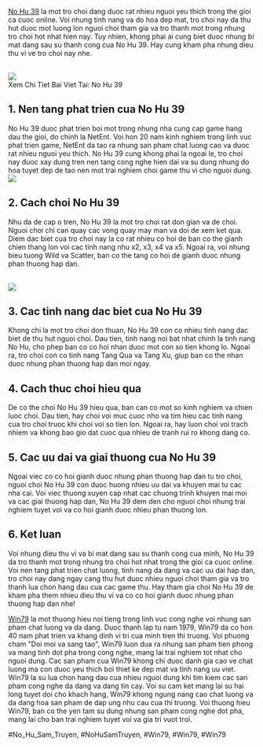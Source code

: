 <p><a href="https://win79club1.com/no-hu-39/">No Hu 39</a> la mot tro choi dang duoc rat nhieu nguoi yeu thich trong the gioi ca cuoc online. Voi nhung tinh nang va do hoa dep mat, tro choi nay da thu hut duoc mot luong lon nguoi choi tham gia va tro thanh mot trong nhung tro choi hot nhat hien nay. Tuy nhien, khong phai ai cung biet duoc nhung bi mat dang sau su thanh cong cua No Hu 39. Hay cung kham pha nhung dieu thu vi ve tro choi nay nhe.</p><br><img src="https://win79club1.com/wp-content/uploads/2025/04/Chien-thuat-choi-no-hu-39-hieu-qua-nhat-lon.png"></br>
Xem Chi Tiet Bai Viet Tai: No Hu 39<h2>1. Nen tang phat trien cua No Hu 39</h2><p>No Hu 39 duoc phat trien boi mot trong nhung nha cung cap game hang dau the gioi, do chinh la NetEnt. Voi hon 20 nam kinh nghiem trong linh vuc phat trien game, NetEnt da tao ra nhung san pham chat luong cao va duoc rat nhieu nguoi yeu thich. No Hu 39 cung khong phai la ngoai le, tro choi nay duoc xay dung tren nen tang cong nghe hien dai va su dung nhung do hoa tuyet dep de tao nen mot trai nghiem choi game thu vi cho nguoi dung.<br><img src="https://win79club1.com/wp-content/uploads/2025/04/No-Hu-39-Bi-Quyet-Choi-Game-No-Hu-Doi-Thuong-Hap-Dan.png"></br><h2>2. Cach choi No Hu 39</h2><p>Nhu da de cap o tren, No Hu 39 la mot tro choi rat don gian va de choi. Nguoi choi chi can quay cac vong quay may man va doi de xem ket qua. Diem dac biet cua tro choi nay la co rat nhieu co hoi de ban co the gianh chien thang lon voi cac tinh nang nhu x2, x3, x4 va x5. Ngoai ra, voi nhung bieu tuong Wild va Scatter, ban co the tang co hoi de gianh duoc nhung phan thuong hap dan.</p><br><img src="https://win79club1.com/wp-content/uploads/2025/04/Chien-thuat-choi-no-hu-39-hieu-qua-nhat-lon.png"></br><h2>3. Cac tinh nang dac biet cua No Hu 39</h2><p>Khong chi la mot tro choi don thuan, No Hu 39 con co nhieu tinh nang dac biet de thu hut nguoi choi. Dau tien, tinh nang noi bat nhat chinh la tinh nang No Hu, cho phep ban co co hoi nhan duoc mot con so tien khong lo. Ngoai ra, tro choi con co tinh nang Tang Qua va Tang Xu, giup ban co the nhan duoc nhung phan thuong hap dan moi ngay.<h2>4. Cach thuc choi hieu qua</h2><p>De co the choi No Hu 39 hieu qua, ban can co mot so kinh nghiem va chien luoc choi. Dau tien, hay choi voi muc cuoc nho va tim hieu cac tinh nang cua tro choi truoc khi choi voi so tien lon. Ngoai ra, hay luon choi voi trach nhiem va khong bao gio dat cuoc qua nhieu de tranh rui ro khong dang co.</p><h2>5. Cac uu dai va giai thuong cua No Hu 39</h2><p>Ngoai viec co co hoi gianh duoc nhung phan thuong hap dan tu tro choi, nguoi choi No Hu 39 con duoc huong nhieu uu dai va khuyen mai tu cac nha cai. Voi viec thuong xuyen cap nhat cac chuong trinh khuyen mai moi va cac giai thuong hap dan, No Hu 39 dem den cho nguoi choi nhung trai nghiem tuyet voi va co hoi gianh duoc nhieu phan thuong lon.<h2>6. Ket luan</h2><p>Voi nhung dieu thu vi va bi mat dang sau su thanh cong cua minh, No Hu 39 da tro thanh mot trong nhung tro choi hot nhat trong the gioi ca cuoc online. Voi nen tang phat trien chat luong, tinh nang da dang va cac uu dai hap dan, tro choi nay dang ngay cang thu hut duoc nhieu nguoi choi tham gia va tro thanh lua chon hang dau cua cac game thu. Hay tham gia choi No Hu 39 de kham pha them nhieu dieu thu vi va co co hoi gianh duoc nhung phan thuong hap dan nhe!</p><p><a href="https://win79club1.com/">Win79</a> la mot thuong hieu noi tieng trong linh vuc cong nghe voi nhung san pham chat luong va da dang. Duoc thanh lap tu nam 1979, Win79 da co hon 40 nam phat trien va khang dinh vi tri cua minh tren thi truong. Voi phuong cham "Doi moi va sang tao", Win79 luon dua ra nhung san pham tien phong va mang tinh dot pha trong cong nghe, mang lai trai nghiem tot nhat cho nguoi dung. Cac san pham cua Win79 khong chi duoc danh gia cao ve chat luong ma con duoc yeu thich boi thiet ke dep mat va tinh nang uu viet. Win79 la su lua chon hang dau cua nhieu nguoi dung khi tim kiem cac san pham cong nghe da dang va dang tin cay. Voi su cam ket mang lai su hai long tuyet doi cho khach hang, Win79 khong ngung nang cao chat luong va da dang hoa san pham de dap ung nhu cau cua thi truong. Voi thuong hieu Win79, ban co the yen tam su dung nhung san pham cong nghe dot pha, mang lai cho ban trai nghiem tuyet voi va gia tri vuot troi.</p>
#No_Hu_Sam_Truyen, #NoHuSamTruyen, #Win79, #Win79, #Win79
